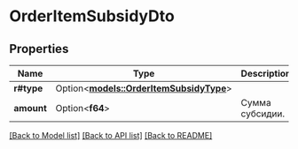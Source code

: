 # OrderItemSubsidyDto

## Properties

Name | Type | Description | Notes
------------ | ------------- | ------------- | -------------
**r#type** | Option<[**models::OrderItemSubsidyType**](OrderItemSubsidyType.md)> |  | [optional]
**amount** | Option<**f64**> | Сумма субсидии. | [optional]

[[Back to Model list]](../README.md#documentation-for-models) [[Back to API list]](../README.md#documentation-for-api-endpoints) [[Back to README]](../README.md)


